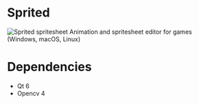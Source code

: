 # Sprited

![Sprited spritesheet](https://glusoft.com/wp-content/uploads/2023/11/sprited-spritesheet.png)
Animation and spritesheet editor for games (Windows, macOS, Linux)

# Dependencies
- Qt 6
- Opencv 4
